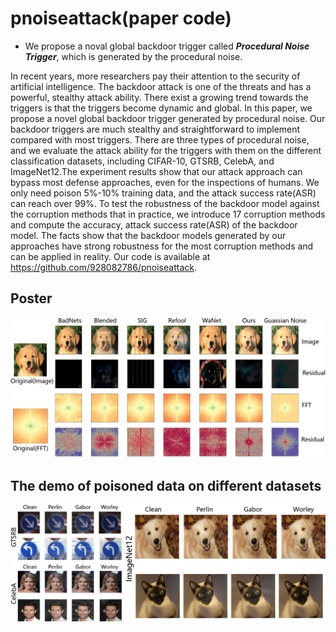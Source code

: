 # pnoiseattack(paper code)
- We propose a noval global backdoor trigger called ***Procedural Noise Trigger***, which is generated by the procedural noise.

In recent years, more researchers pay their attention to the security of artificial intelligence. The backdoor attack is one of the threats and has a powerful, stealthy attack ability. There exist a growing trend towards the triggers is that the triggers become dynamic and global. In this paper, we propose a novel global backdoor trigger generated by procedural noise. Our backdoor triggers are much stealthy and straightforward to implement compared with most triggers. There are three types of procedural noise, and we evaluate the attack ability for the triggers with them on the different classification datasets, including CIFAR-10, GTSRB, CelebA, and ImageNet12.The experiment results show that our attack approach can bypass most defense approaches, even for the inspections of humans. We only need poison 5%-10% training data, and the attack success rate(ASR) can reach over 99%. To test the robustness of the backdoor model against the corruption methods that in practice, we introduce 17 corruption methods and compute the accuracy, attack success rate(ASR) of the backdoor model. The facts show that the backdoor models generated by our approaches have strong robustness for the most corruption methods and can be applied in reality. Our code is available at https://github.com/928082786/pnoiseattack.

## Poster
![Poster](https://github.com/928082786/pnoiseattack/blob/main/poster.png)

## The demo of poisoned data on different datasets
![Demo](https://github.com/928082786/pnoiseattack/blob/main/appendix_demo.png)
